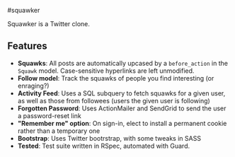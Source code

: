 #squawker

Squawker is a Twitter clone.

## Features

* **Squawks**:
  All posts are automatically upcased by a `before_action` in the `Squawk` model. Case-sensitive hyperlinks are left unmodified.
* **Follow model**:
  Track the squawks of people you find interesting (or enraging?)
* **Activity Feed**:
  Uses a SQL subquery to fetch squawks for a given user, as well as those from followees (users the given user is following)
* **Forgotten Password**:
  Uses ActionMailer and SendGrid to send the user a password-reset link
* **"Remember me" option**:
  On sign-in, elect to install a permanent cookie rather than a temporary one
* **Bootstrap**:
  Uses Twitter bootrstrap, with some tweaks in SASS
* **Tested**:
  Test suite written in RSpec, automated with Guard.